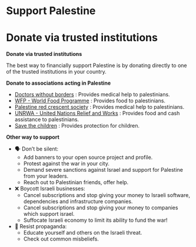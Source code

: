 # Support Palestine

# Donate via trusted institutions

**Donate via trusted institutions**

The best way to financially support Palestine is by donating directly to one of the trusted institutions in your country.

**Donate to associations acting in Palestine**

- [Doctors without borders](https://donate.doctorswithoutborders.org/secure/rr-donate-monthly-web?source=ADU2011U0W46) : Provides medical help to palestinians.
- [WFP - World Food Programme](https://donate.wfp.org/1244/donation/single/?campaign=3493) : Provides food to palestinians.
- [Palestine red crescent society](https://www.palestinercs.org/en/Donation) : Provides medical help to palestinians.
- [UNRWA - United Nations Relief and Works](https://donate.unrwa.org/-landing-page/en_EN) : Provides food and cash assistance to palestinians.
- [Save the children](https://donate.savethechildren.org/en) : Provides protection for children.

**Other way to support**

- 🗣 Don’t be silent:
    - Add banners to your open source project and profile.
    - Protest against the war in your city.
    - Demand severe sanctions against Israel and support for Palestine from your leaders.
    - Reach out to Palestinian friends, offer help.
- ❌ Boycott Israeli businesses:
    - Cancel subscriptions and stop giving your money to Israeli software, dependencies and infrastructure companies.
    - Cancel subscriptions and stop giving your money to companies which support israel.
    - Suffocate Israeli economy to limit its ability to fund the war!
- 📰 Resist propaganda:
    - Educate yourself and others on the Israeli threat.
    - Check out common misbeliefs.
